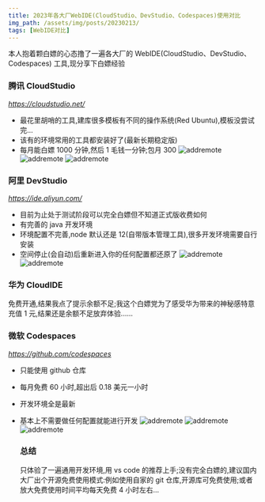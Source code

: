 ```yaml
---
title: 2023年各大厂WebIDE(CloudStudio、DevStudio、Codespaces)使用对比
img_path: /assets/img/posts/20230213/
tags: [WebIDE对比]
---
```


本人抱着颗白嫖的心态撸了一遍各大厂的 WebIDE(CloudStudio、DevStudio、Codespaces) 工具,现分享下白嫖经验

### 腾讯 CloudStudio
_<https://cloudstudio.net/>_
- 最花里胡哨的工具,建库很多模板有不同的操作系统(Red Ubuntu),模板没尝试完...
- 该有的环境常用的工具都安装好了(最新长期稳定版)
- 每月能白嫖 1000 分钟,然后 1 毛钱一分钟;包月 300
![addremote](cloudstudio-index.png)
![addremote](cloudstudio-code.png)
![addremote](cloudstudio-cost.png)

### 阿里 DevStudio
_<https://ide.aliyun.com/>_
- 目前为止处于测试阶段可以完全白嫖但不知道正式版收费如何
- 有完善的 java 开发环境
- 环境配置不完善,node 默认还是 12(自带版本管理工具),很多开发环境需要自行安装
- 空间停止(会自动)后重新进入你的任何配置都还原了
  ![addremote](devstudio-index.png)
  ![addremote](devstudio-code.png)

### 华为 CloudIDE
免费开通,结果我点了提示余额不足;我这个白嫖党为了感受华为带来的神秘感特意充值 1 元,结果还是余额不足放弃体验......

### 微软 Codespaces
_<https://github.com/codespaces>_
- 只能使用 github 仓库
- 每月免费 60 小时,超出后 0.18 美元一小时
- 开发环境全是最新
- 基本上不需要做任何配置就能进行开发
  ![addremote](codespaces-index.png)
  ![addremote](codespaces-code.png)
  ![addremote](codespaces-cost.png)

  ### 总结
  只体验了一遍通用开发环境,用 vs code 的推荐上手;没有完全白嫖的,建议国内大厂出个开源免费使用模式:例如使用自家的 git 仓库,开源库可免费使用;或者放大免费使用时间平均每天免费 4 小时左右...
